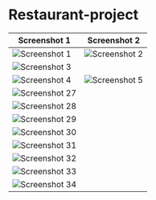 # Restaurant-project


| Screenshot 1 | Screenshot 2 | 
|--------------|--------------|
| ![Screenshot 1](https://github.com/vtnghia16/Restaurant-project/assets/80100031/a0dae9d9-d2b9-4e04-8764-dd00cdc12d10) | ![Screenshot 2](https://github.com/vtnghia16/Restaurant-project/assets/80100031/5f228a7f-f47d-4b14-8489-b1de8f18106b) 
| ![Screenshot 3](https://github.com/vtnghia16/Restaurant-project/assets/80100031/683f3e8a-c029-4294-8546-849161dd9ec2) 
| ![Screenshot 4](https://github.com/vtnghia16/Restaurant-project/assets/80100031/7fbd340e-ae5f-4712-9b57-63ccd665ae8a) | ![Screenshot 5](https://github.com/vtnghia16/Restaurant-project/assets/80100031/af7b4b4c-d0f1-4b51-826a-16643206e02f) | ![Screenshot 6](https://github.com/vtnghia16/Restaurant-project/assets/80100031/6eb8b983-2f16-41fd-9e72-cd5c0b415e36) | ![Screenshot 7](https://github.com/vtnghia16/Restaurant-project/assets/80100031/86b3e7ab-9f16-45a4-a079-4a682eb46da8) | ![Screenshot 8](https://github.com/vtnghia16/Restaurant-project/assets/80100031/2116b075-02bc-4b1d-8a4e-6f98fa39d465) | ![Screenshot 9](https://github.com/vtnghia16/Restaurant-project/assets/80100031/f7371a13-4faa-4857-9a46-0e1ce17b319a) | ![Screenshot 10](https://github.com/vtnghia16/Restaurant-project/assets/80100031/63625fa5-0bbd-445d-b7ce-b635e9560195) | ![Screenshot 11](https://github.com/vtnghia16/Restaurant-project/assets/80100031/02f81986-9c7b-457b-b85b-0fc4e2ba835a) | ![Screenshot 12](https://github.com/vtnghia16/Restaurant-project/assets/80100031/f48812d8-6168-431f-b640-2d3ce720031e) | ![Screenshot 13](https://github.com/vtnghia16/Restaurant-project/assets/80100031/189507c4-48b1-49aa-a35b-561d435079eb) | ![Screenshot 14](https://github.com/vtnghia16/Restaurant-project/assets/80100031/c099fca1-e711-45f1-a978-a8e908b06056) | ![Screenshot 15](https://github.com/vtnghia16/Restaurant-project/assets/80100031/d9746557-8615-436c-9862-b87fbae3d865) | ![Screenshot 16](https://github.com/vtnghia16/Restaurant-project/assets/80100031/05fc86c0-0410-4b89-9c59-68405127c53c) | ![Screenshot 17](https://github.com/vtnghia16/Restaurant-project/assets/80100031/760d4831-d471-4dd5-ab88-4d168124099f) | ![Screenshot 18](https://github.com/vtnghia16/Restaurant-project/assets/80100031/78385183-56fc-478d-b987-b6a5f6f6627f) | ![Screenshot 19](https://github.com/vtnghia16/Restaurant-project/assets/80100031/35415897-0ed2-4171-ab25-8ed90c6acc1d) | ![Screenshot 20](https://github.com/vtnghia16/Restaurant-project/assets/80100031/2f833974-82b5-4cab-8175-2f5f73f975f0) | ![Screenshot 21](https://github.com/vtnghia16/Restaurant-project/assets/80100031/78182706-e8dd-412b-b6f6-d27a9343a121) | ![Screenshot 22](https://github.com/vtnghia16/Restaurant-project/assets/80100031/3233f214-60cb-4064-9410-efe3ff8d6e02)| ![Screenshot 23](https://github.com/vtnghia16/Restaurant-project/assets/80100031/0c107742-42b4-4c75-b658-f6e399e73a98) | ![Screenshot 24](https://github.com/vtnghia16/Restaurant-project/assets/80100031/cf4ab7e0-2a5e-42db-8493-adc8916b19da) | ![Screenshot 25](https://github.com/vtnghia16/Restaurant-project/assets/80100031/4b71e061-32ef-4f9b-a0ea-0c1bf61db09e) | ![Screenshot 26](https://github.com/vtnghia16/Restaurant-project/assets/80100031/bcf51295-8d55-43a6-a349-75f96b48acc4) 
| ![Screenshot 27]() 
| ![Screenshot 28]() 
| ![Screenshot 29]() 
| ![Screenshot 30]() 
| ![Screenshot 31]() 
| ![Screenshot 32]() 
| ![Screenshot 33]() 
| ![Screenshot 34]() 














